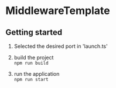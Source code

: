 # MiddlewareTemplate

## Getting started
1. Selected the desired port in 'launch.ts'

2. build the project<br>
`npm run build`
3. run the application<br>
`npm run start`

